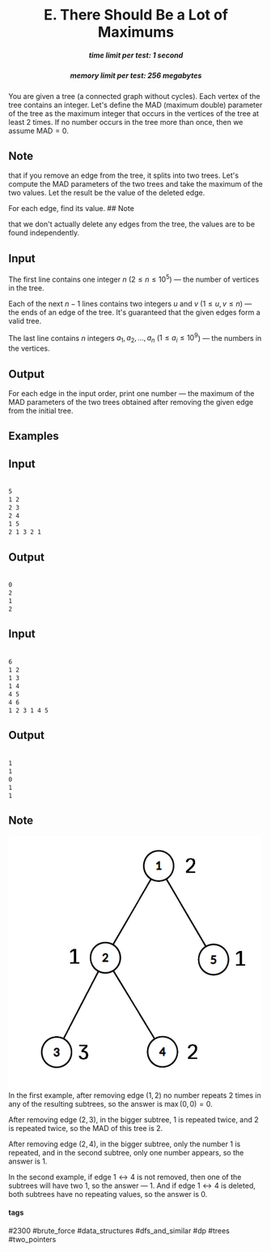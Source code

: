 <h1 style='text-align: center;'> E. There Should Be a Lot of Maximums</h1>

<h5 style='text-align: center;'>time limit per test: 1 second</h5>
<h5 style='text-align: center;'>memory limit per test: 256 megabytes</h5>

You are given a tree (a connected graph without cycles). Each vertex of the tree contains an integer. Let's define the $\mathrm{MAD}$ (maximum double) parameter of the tree as the maximum integer that occurs in the vertices of the tree at least $2$ times. If no number occurs in the tree more than once, then we assume $\mathrm{MAD}=0$.

## Note

 that if you remove an edge from the tree, it splits into two trees. Let's compute the $\mathrm{MAD}$ parameters of the two trees and take the maximum of the two values. Let the result be the value of the deleted edge.

For each edge, find its value. ## Note

 that we don't actually delete any edges from the tree, the values are to be found independently.

## Input

The first line contains one integer $n$ ($2 \le n \le 10^5$) — the number of vertices in the tree.

Each of the next $n - 1$ lines contains two integers $u$ and $v$ ($1 \le u, v \le n$) — the ends of an edge of the tree. It's guaranteed that the given edges form a valid tree.

The last line contains $n$ integers $a_1, a_2, \ldots, a_n$ ($1 \le a_i \le 10^9$) — the numbers in the vertices.

## Output

For each edge in the input order, print one number — the maximum of the $\mathrm{MAD}$ parameters of the two trees obtained after removing the given edge from the initial tree.

## Examples

## Input


```

5
1 2
2 3
2 4
1 5
2 1 3 2 1

```
## Output


```

0
2
1
2

```
## Input


```

6
1 2
1 3
1 4
4 5
4 6
1 2 3 1 4 5

```
## Output


```

1
1
0
1
1

```
## Note

 ![](images/abe1061bef4931469b8f837655a781d2f5f086f2.png) In the first example, after removing edge $(1, 2)$ no number repeats $2$ times in any of the resulting subtrees, so the answer is $\max(0, 0)=0$.

After removing edge $(2, 3)$, in the bigger subtree, $1$ is repeated twice, and $2$ is repeated twice, so the $\mathrm{MAD}$ of this tree is $2$.

After removing edge $(2, 4)$, in the bigger subtree, only the number $1$ is repeated, and in the second subtree, only one number appears, so the answer is $1$.

In the second example, if edge $1 \leftrightarrow 4$ is not removed, then one of the subtrees will have two $1$, so the answer — $1$. And if edge $1 \leftrightarrow 4$ is deleted, both subtrees have no repeating values, so the answer is $0$.



#### tags 

#2300 #brute_force #data_structures #dfs_and_similar #dp #trees #two_pointers 